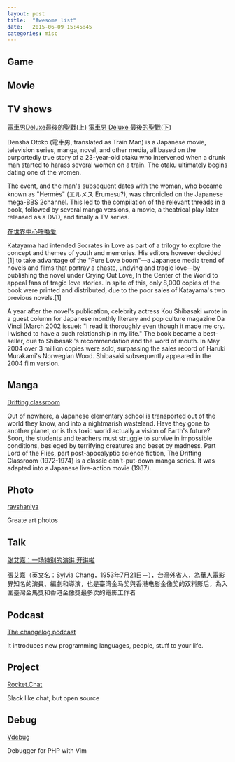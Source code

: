 ```yaml
---
layout: post
title:  "Awesome list"
date:   2015-06-09 15:45:45
categories: misc 
---
```


## Game

## Movie

## TV shows 
[電車男Deluxe最後的聖戰(上)](https://www.youtube.com/watch?v=qotbx7rrgi0)
[電車男 Deluxe 最後的聖戰(下)](https://www.youtube.com/watch?v=pX0wHDSffO8`) 

Densha Otoko (電車男, translated as Train Man) is a Japanese movie, television series, manga, novel, and other media, all based on the purportedly true story of a 23-year-old otaku who intervened when a drunk man started to harass several women on a train. The otaku ultimately begins dating one of the women.

The event, and the man's subsequent dates with the woman, who became known as "Hermès" (エルメス Erumesu?), was chronicled on the Japanese mega-BBS 2channel. This led to the compilation of the relevant threads in a book, followed by several manga versions, a movie, a theatrical play later released as a DVD, and finally a TV series.


[在世界中心呼喚愛](https://www.youtube.com/watch?v=9OZFnFvoYug)

Katayama had intended Socrates in Love as part of a trilogy to explore the concept and themes of youth and memories. His editors however decided [1] to take advantage of the "Pure Love boom"—a Japanese media trend of novels and films that portray a chaste, undying and tragic love—by publishing the novel under Crying Out Love, In the Center of the World to appeal fans of tragic love stories. In spite of this, only 8,000 copies of the book were printed and distributed, due to the poor sales of Katayama's two previous novels.[1]

A year after the novel's publication, celebrity actress Kou Shibasaki wrote in a guest column for Japanese monthly literary and pop culture magazine Da Vinci (March 2002 issue): "I read it thoroughly even though it made me cry. I wished to have a such relationship in my life." The book became a best-seller, due to Shibasaki's recommendation and the word of mouth. In May 2004 over 3 million copies were sold, surpassing the sales record of Haruki Murakami's Norwegian Wood. Shibasaki subsequently appeared in the 2004 film version.

## Manga

[Drifting classroom](http://mangafox.me/manga/drifting_classroom/)

Out of nowhere, a Japanese elementary school is transported out of the world they know, and into a nightmarish wasteland. Have they gone to another planet, or is this toxic world actually a vision of Earth's future? Soon, the students and teachers must struggle to survive in impossible conditions, besieged by terrifying creatures and beset by madness. Part Lord of the Flies, part post-apocalyptic science fiction, The Drifting Classroom (1972-1974) is a classic can't-put-down manga series. It was adapted into a Japanese live-action movie (1987).

## Photo

[ravshaniya](http://www.ravshaniya.com/art_photos)

Greate art photos


## Talk 
[张艾嘉：一场特别的演讲 开讲啦](https://www.youtube.com/watch?v=fY_T7za_nOc)

張艾嘉（英文名：Sylvia Chang，1953年7月21日－），台灣外省人，為華人電影界知名的演員、編劇和導演，也是臺湾金马奖與香港电影金像奖的双料影后，為入圍臺灣金馬獎和香港金像獎最多次的電影工作者


## Podcast 
[The changelog podcast](https://changelog.com/podcast/) 

It introduces new programming languages, people, stuff to your life.


## Project
[Rocket.Chat](https://github.com/RocketChat/Rocket.Chat)

Slack like chat, but open source


## Debug
[Vdebug](https://github.com/joonty/vdebug)

Debugger for PHP with Vim



